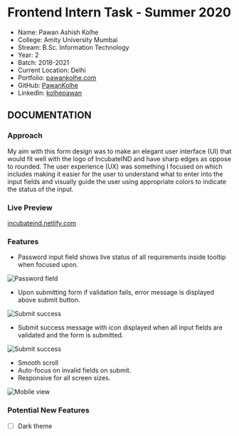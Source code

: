 # Frontend Intern Task - Summer 2020

+ Name: Pawan Ashish Kolhe
+ College: Amity University Mumbai
+ Stream: B.Sc. Information Technology
+ Year: 2
+ Batch: 2018-2021
+ Current Location: Delhi
+ Portfolio: [pawankolhe.com](https://pawankolhe.com)
+ GitHub: [PawanKolhe](https://github.com/PawanKolhe)
+ LinkedIn: [kolhepawan](https://www.linkedin.com/in/kolhepawan/)

## DOCUMENTATION

### Approach

My aim with this form design was to make an elegant user interface (UI) that would fit well with the logo of IncubateIND and have sharp edges as oppose to rounded. The user experience (UX) was something I focused on which includes making it easier for the user to understand what to enter into the input fields and visually guide the user using appropriate colors to indicate the status of the input.

### Live Preview
[incubateind.netlify.com](incubateind.netlify.com)

### Features

- Password input field shows live status of all requirements inside tooltip when focused upon.

![Password field](https://i.ibb.co/Nj3cVyG/Capture.png)

- Upon submitting form if validation fails, error message is displayed above submit button.

![Submit success](https://i.ibb.co/kqJb2cF/Capture5.png)

- Submit success message with icon displayed when all input fields are validated and the form is submitted.

![Submit success](https://i.ibb.co/FVpCW55/Capture2.png)

- Smooth scroll
- Auto-focus on invalid fields on submit.
- Responsive for all screen sizes.

![Mobile view](https://i.ibb.co/YWYKFkz/screencapture-127-0-0-1-5500-Pawan-Ashish-Kolhe-Login-Page-Task-2020-03-25-02-02-49.png)

### Potential New Features

- [ ] Dark theme
